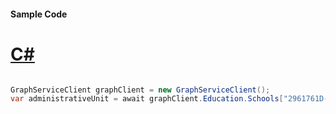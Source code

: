 #### Sample Code
# [C#](#tab/Csharp)

```C#

GraphServiceClient graphClient = new GraphServiceClient();
var administrativeUnit = await graphClient.Education.Schools["2961761D-8094-4183-A9F6-8E36E966C7D9"].AdministrativeUnit.Request().GetAsync();

```